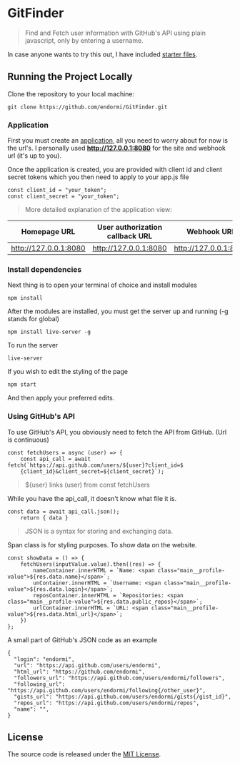 # GitFinder

> Find and Fetch user information with GitHub's API using plain javascript, only by entering a username.

In case anyone wants to try this out, I have included [starter files](https://drive.google.com/drive/u/1/folders/1PbUk0TxQEOiw9m5dJQeg6IoRfXkm7moD).

## Running the Project Locally

Clone the repository to your local machine:

```
git clone https://github.com/endormi/GitFinder.git
```

### Application

First you must create an [application](https://github.com/settings/apps), all you need to worry about for now is the url's. I personally used **http://127.0.0.1:8080** for the site and webhook url (it's up to you).

Once the application is created, you are provided with client id and client secret tokens which you then need to apply to your app.js file

```
const client_id = "your_token";
const client_secret = "your_token";
```

> More detailed explanation of the application view:

Homepage URL | User authorization callback URL  | Webhook URL 
------------- | ------------- | ------------- 
http://127.0.0.1:8080 | http://127.0.0.1:8080 | http://127.0.0.1:8080


### Install dependencies

Next thing is to open your terminal of choice and install modules

```
npm install
```

After the modules are installed, you must get the server up and running (-g stands for global)

```
npm install live-server -g
```

To run the server 

```
live-server
```

If you wish to edit the styling of the page

```
npm start
```

And then apply your preferred edits.

### Using GitHub's API

To use GitHub's API, you obviously need to fetch the API from GitHub. (Url is continuous)

```
const fetchUsers = async (user) => {
    const api_call = await fetch(`https://api.github.com/users/${user}?client_id=$
    {client_id}&client_secret=${client_secret}`);
```

> ${user} links (user) from const fetchUsers

While you have the api_call, it doesn't know what file it is.

```
const data = await api_call.json();
    return { data }
```

> JSON is a syntax for storing and exchanging data.

Span class is for styling purposes. To show data on the website.

```
const showData = () => {
    fetchUsers(inputValue.value).then((res) => {
        nameContainer.innerHTML = `Name: <span class="main__profile-value">${res.data.name}</span>`;
        unContainer.innerHTML = `Username: <span class="main__profile-value">${res.data.login}</span>`;
        reposContainer.innerHTML = `Repositories: <span class="main__profile-value">${res.data.public_repos}</span>`;
        urlContainer.innerHTML = `URL: <span class="main__profile-value">${res.data.html_url}</span>`;
    })
};
```

A small part of GitHub's JSON code as an example

``` 
{
  "login": "endormi",
  "url": "https://api.github.com/users/endormi",
  "html_url": "https://github.com/endormi",
  "followers_url": "https://api.github.com/users/endormi/followers",
  "following_url": "https://api.github.com/users/endormi/following{/other_user}",
  "gists_url": "https://api.github.com/users/endormi/gists{/gist_id}",
  "repos_url": "https://api.github.com/users/endormi/repos",
  "name": "",
}
```

## License

The source code is released under the [MIT License](https://github.com/endormi/GitFinder/blob/master/LICENSE).
